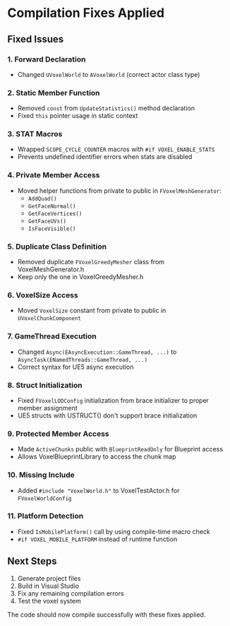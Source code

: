 # Compilation Fixes Applied

## Fixed Issues

### 1. Forward Declaration
- Changed `UVoxelWorld` to `AVoxelWorld` (correct actor class type)

### 2. Static Member Function
- Removed `const` from `UpdateStatistics()` method declaration
- Fixed `this` pointer usage in static context

### 3. STAT Macros
- Wrapped `SCOPE_CYCLE_COUNTER` macros with `#if VOXEL_ENABLE_STATS`
- Prevents undefined identifier errors when stats are disabled

### 4. Private Member Access
- Moved helper functions from private to public in `FVoxelMeshGenerator`:
  - `AddQuad()`
  - `GetFaceNormal()`
  - `GetFaceVertices()`
  - `GetFaceUVs()`
  - `IsFaceVisible()`

### 5. Duplicate Class Definition
- Removed duplicate `FVoxelGreedyMesher` class from VoxelMeshGenerator.h
- Keep only the one in VoxelGreedyMesher.h

### 6. VoxelSize Access
- Moved `VoxelSize` constant from private to public in `UVoxelChunkComponent`

### 7. GameThread Execution
- Changed `Async(EAsyncExecution::GameThread, ...)` to `AsyncTask(ENamedThreads::GameThread, ...)`
- Correct syntax for UE5 async execution

### 8. Struct Initialization
- Fixed `FVoxelLODConfig` initialization from brace initializer to proper member assignment
- UE5 structs with USTRUCT() don't support brace initialization

### 9. Protected Member Access
- Made `ActiveChunks` public with `BlueprintReadOnly` for Blueprint access
- Allows VoxelBlueprintLibrary to access the chunk map

### 10. Missing Include
- Added `#include "VoxelWorld.h"` to VoxelTestActor.h for `FVoxelWorldConfig`

### 11. Platform Detection
- Fixed `IsMobilePlatform()` call by using compile-time macro check
- `#if VOXEL_MOBILE_PLATFORM` instead of runtime function

## Next Steps

1. Generate project files
2. Build in Visual Studio
3. Fix any remaining compilation errors
4. Test the voxel system

The code should now compile successfully with these fixes applied.